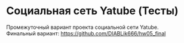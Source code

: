 # Социальная сеть Yatube (Тесты)

Промежуточный вариант проекта социальной сети Yatube.  
Финальный вариант: https://github.com/DIABLik666/hw05_final
